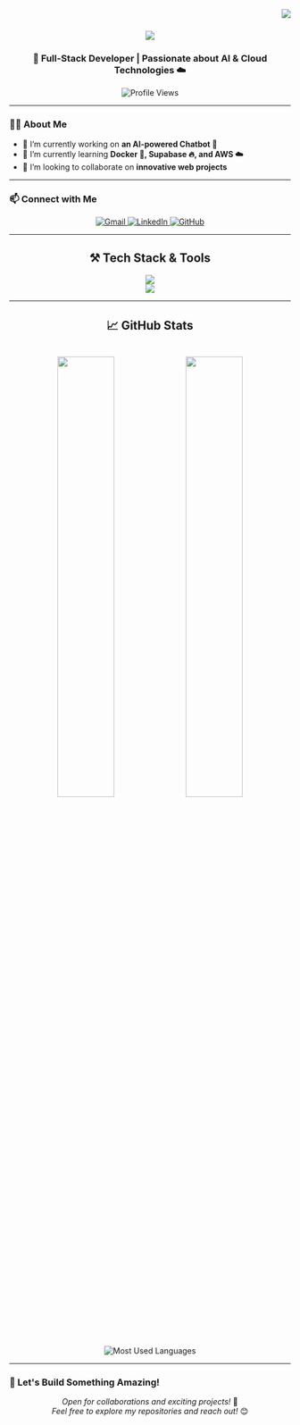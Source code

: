 <img align="right" src="https://visitor-badge.laobi.icu/badge?page_id=mzs786.mzs786" />

<h1 align="center">
    <img src="https://readme-typing-svg.herokuapp.com/?font=Righteous&size=35&center=true&vCenter=true&width=500&height=70&duration=4000&lines=Hello,+World!+👋;+I'm+Md+Zubair+Saleem!;" />
</h1>

<h3 align="center">🚀 Full-Stack Developer | Passionate about AI & Cloud Technologies ☁️</h3>

<p align="center">
    <img src="https://komarev.com/ghpvc/?username=mzs786&style=flat-square&color=blue" alt="Profile Views" />
</p>

---

### 👨‍💻 About Me

- 🔭 I’m currently working on **an AI-powered Chatbot 🤖**
- 🌱 I’m currently learning **Docker 🐳, Supabase 🔥, and AWS ☁️**
- 👯 I’m looking to collaborate on **innovative web projects**

---

### 📫 Connect with Me
<p align="center">
    <a href="mdzubairsaleem786@gmail.com">
        <img src="https://img.shields.io/badge/Gmail-D14836?style=for-the-badge&logo=gmail&logoColor=white" alt="Gmail" />
    </a>
    <a href="https://www.linkedin.com/in/mdzubairsaleem" target="_blank">
        <img src="https://img.shields.io/badge/LinkedIn-0077B5?style=for-the-badge&logo=linkedin&logoColor=white" alt="LinkedIn" />
    </a>
    <a href="https://github.com/mzs786" target="_blank">
        <img src="https://img.shields.io/badge/GitHub-100000?style=for-the-badge&logo=github&logoColor=white" alt="GitHub" />
    </a>
</p>

---

<h2 align="center">⚒️ Tech Stack & Tools</h2>

<p align="center">
    <img src="https://skillicons.dev/icons?i=react,nextjs,nodejs,express,javascript,typescript,python,java,c,flask,mongodb,mysql,firebase" />
    <br>
    <img src="https://skillicons.dev/icons?i=html,css,tailwind,bootstrap,mui,figma,vscode,git,github,r,docker,aws" />
</p>

---

<h2 align="center">📈 GitHub Stats</h2>
<br/>
<div align="center">
    <img width="45%" src="https://github-readme-stats.vercel.app/api?username=mzs786&show_icons=true&theme=radical" />
    <img width="45%" src="https://github-readme-streak-stats.herokuapp.com/?user=mzs786&theme=radical" />
</div>
<br/>
<div align="center">
    <img src="https://github-readme-stats.vercel.app/api/top-langs/?username=mzs786&layout=compact&theme=radical" alt="Most Used Languages" />
</div>

---

### 🚀 Let's Build Something Amazing!
<p align="center">
  <i>Open for collaborations and exciting projects!</i> 🌟<br/>
  <i>Feel free to explore my repositories and reach out!</i> 😊
</p>
